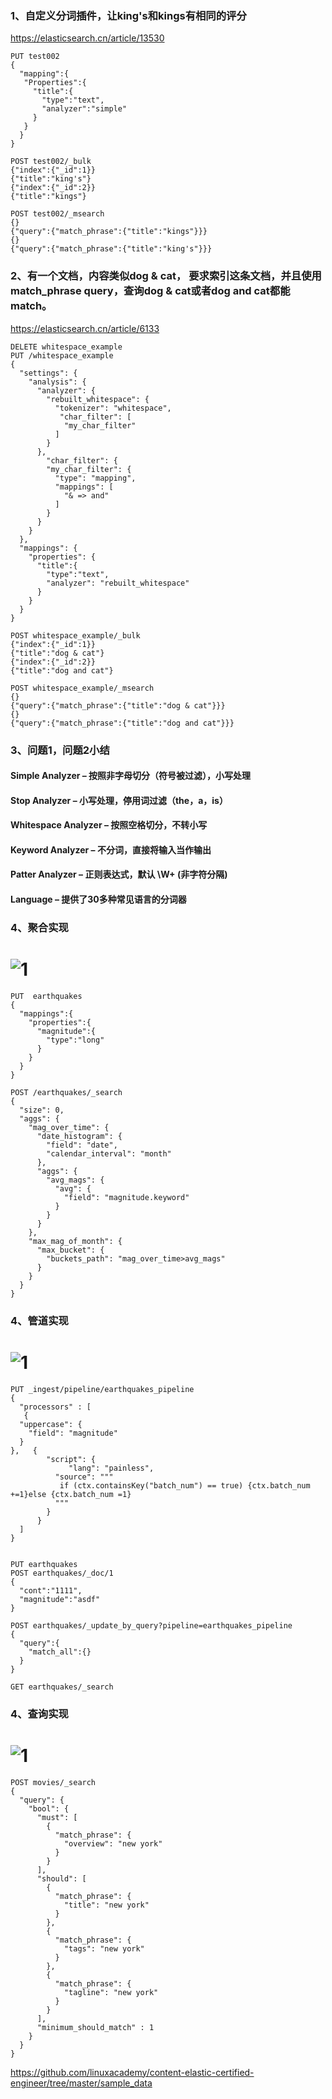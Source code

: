 ### 1、自定义分词插件，让king's和kings有相同的评分
https://elasticsearch.cn/article/13530

```
PUT test002
{
  "mapping":{
   "Properties":{
     "title":{
       "type":"text",
       "analyzer":"simple"
     }
   }   
  }
}

POST test002/_bulk
{"index":{"_id":1}}
{"title":"king's"}
{"index":{"_id":2}}
{"title":"kings"}

POST test002/_msearch
{}
{"query":{"match_phrase":{"title":"kings"}}}
{}
{"query":{"match_phrase":{"title":"king's"}}}
```

### 2、有一个文档，内容类似dog & cat， 要求索引这条文档，并且使用match_phrase query，查询dog & cat或者dog and cat都能match。

https://elasticsearch.cn/article/6133

```
DELETE whitespace_example
PUT /whitespace_example
{
  "settings": {
    "analysis": {
      "analyzer": {
        "rebuilt_whitespace": {
          "tokenizer": "whitespace",
           "char_filter": [
            "my_char_filter"
          ]
        }
      },
        "char_filter": {
        "my_char_filter": {
          "type": "mapping",
          "mappings": [
            "& => and"
          ]
        }
      }
    }
  },
  "mappings": {
    "properties": {
      "title":{
        "type":"text",
        "analyzer": "rebuilt_whitespace"
      }
    }
  }
}

POST whitespace_example/_bulk
{"index":{"_id":1}}
{"title":"dog & cat"}
{"index":{"_id":2}}
{"title":"dog and cat"}

POST whitespace_example/_msearch
{}
{"query":{"match_phrase":{"title":"dog & cat"}}}
{}
{"query":{"match_phrase":{"title":"dog and cat"}}}
```
### 3、问题1，问题2小结
#### Simple Analyzer – 按照非字母切分（符号被过滤），小写处理
#### Stop Analyzer – 小写处理，停用词过滤（the，a，is）
#### Whitespace Analyzer – 按照空格切分，不转小写
#### Keyword Analyzer – 不分词，直接将输入当作输出
#### Patter Analyzer – 正则表达式，默认 \W+ (非字符分隔)
#### Language – 提供了30多种常见语言的分词器


### 4、聚合实现

![1](imgs/agg_zhenti.png)
==
```
PUT  earthquakes
{
  "mappings":{
    "properties":{
      "magnitude":{
        "type":"long"
      }
    }
  }
}

POST /earthquakes/_search
{
  "size": 0,
  "aggs": {
    "mag_over_time": {
      "date_histogram": {
        "field": "date",
        "calendar_interval": "month"
      },
      "aggs": {
        "avg_mags": {
          "avg": {
            "field": "magnitude.keyword"
          }
        }
      }
    },
    "max_mag_of_month": {
      "max_bucket": {
        "buckets_path": "mag_over_time>avg_mags"
      }
    }
  }
}
```

### 4、管道实现
![1](imgs/ingest_zhenti.png)
==
```
PUT _ingest/pipeline/earthquakes_pipeline
{
  "processors" : [
   {
  "uppercase": {
    "field": "magnitude"
  }
},   {
        "script": {
             "lang": "painless",
          "source": """
           if (ctx.containsKey("batch_num") == true) {ctx.batch_num +=1}else {ctx.batch_num =1}
          """
        }
      }
  ]
}


PUT earthquakes
POST earthquakes/_doc/1
{
  "cont":"1111",
  "magnitude":"asdf"
}

POST earthquakes/_update_by_query?pipeline=earthquakes_pipeline
{
  "query":{
    "match_all":{}
  }
}

GET earthquakes/_search
```

### 4、查询实现
![1](imgs/search_zhenti.png)
==
```
POST movies/_search
{
  "query": {
    "bool": {
      "must": [
        {
          "match_phrase": {
            "overview": "new york"
          }
        }
      ],
      "should": [
        {
          "match_phrase": {
            "title": "new york"
          }
        },
        {
          "match_phrase": {
            "tags": "new york"
          }
        },
        {
          "match_phrase": {
            "tagline": "new york"
          }
        }
      ],
      "minimum_should_match" : 1
    }
  }
}
```
https://github.com/linuxacademy/content-elastic-certified-engineer/tree/master/sample_data
